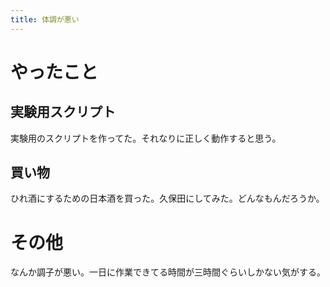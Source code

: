 ```yaml
---
title: 体調が悪い
---
```


# やったこと

## 実験用スクリプト

実験用のスクリプトを作ってた。それなりに正しく動作すると思う。

## 買い物

ひれ酒にするための日本酒を買った。久保田にしてみた。どんなもんだろうか。

# その他

なんか調子が悪い。一日に作業できてる時間が三時間ぐらいしかない気がする。
